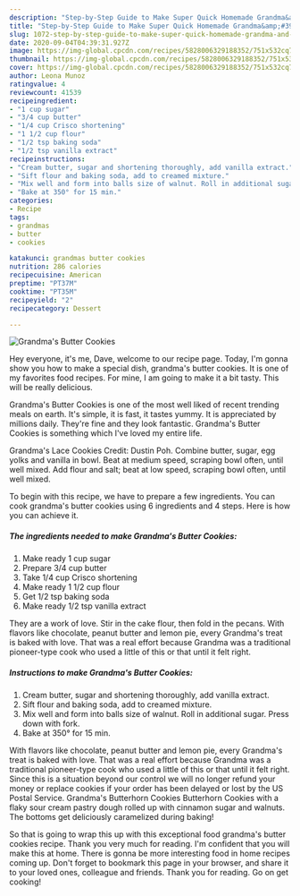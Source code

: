 ```yaml
---
description: "Step-by-Step Guide to Make Super Quick Homemade Grandma&amp;#39;s Butter Cookies"
title: "Step-by-Step Guide to Make Super Quick Homemade Grandma&amp;#39;s Butter Cookies"
slug: 1072-step-by-step-guide-to-make-super-quick-homemade-grandma-and-39-s-butter-cookies
date: 2020-09-04T04:39:31.927Z
image: https://img-global.cpcdn.com/recipes/5828006329188352/751x532cq70/grandmas-butter-cookies-recipe-main-photo.jpg
thumbnail: https://img-global.cpcdn.com/recipes/5828006329188352/751x532cq70/grandmas-butter-cookies-recipe-main-photo.jpg
cover: https://img-global.cpcdn.com/recipes/5828006329188352/751x532cq70/grandmas-butter-cookies-recipe-main-photo.jpg
author: Leona Munoz
ratingvalue: 4
reviewcount: 41539
recipeingredient:
- "1 cup sugar"
- "3/4 cup butter"
- "1/4 cup Crisco shortening"
- "1 1/2 cup flour"
- "1/2 tsp baking soda"
- "1/2 tsp vanilla extract"
recipeinstructions:
- "Cream butter, sugar and shortening thoroughly, add vanilla extract."
- "Sift flour and baking soda, add to creamed mixture."
- "Mix well and form into balls size of walnut. Roll in additional sugar. Press down with fork."
- "Bake at 350° for 15 min."
categories:
- Recipe
tags:
- grandmas
- butter
- cookies

katakunci: grandmas butter cookies 
nutrition: 286 calories
recipecuisine: American
preptime: "PT37M"
cooktime: "PT35M"
recipeyield: "2"
recipecategory: Dessert

---
```



![Grandma&#39;s Butter Cookies](https://img-global.cpcdn.com/recipes/5828006329188352/751x532cq70/grandmas-butter-cookies-recipe-main-photo.jpg)

Hey everyone, it's me, Dave, welcome to our recipe page. Today, I'm gonna show you how to make a special dish, grandma&#39;s butter cookies. It is one of my favorites food recipes. For mine, I am going to make it a bit tasty. This will be really delicious.

Grandma&#39;s Butter Cookies is one of the most well liked of recent trending meals on earth. It's simple, it is fast, it tastes yummy. It is appreciated by millions daily. They're fine and they look fantastic. Grandma&#39;s Butter Cookies is something which I've loved my entire life.

Grandma&#39;s Lace Cookies Credit: Dustin Poh. Combine butter, sugar, egg yolks and vanilla in bowl. Beat at medium speed, scraping bowl often, until well mixed. Add flour and salt; beat at low speed, scraping bowl often, until well mixed.


To begin with this recipe, we have to prepare a few ingredients. You can cook grandma&#39;s butter cookies using 6 ingredients and 4 steps. Here is how you can achieve it.

<!--inarticleads1-->

##### The ingredients needed to make Grandma&#39;s Butter Cookies:

1. Make ready 1 cup sugar
1. Prepare 3/4 cup butter
1. Take 1/4 cup Crisco shortening
1. Make ready 1 1/2 cup flour
1. Get 1/2 tsp baking soda
1. Make ready 1/2 tsp vanilla extract


They are a work of love. Stir in the cake flour, then fold in the pecans. With flavors like chocolate, peanut butter and lemon pie, every Grandma&#39;s treat is baked with love. That was a real effort because Grandma was a traditional pioneer-type cook who used a little of this or that until it felt right. 

<!--inarticleads2-->

##### Instructions to make Grandma&#39;s Butter Cookies:

1. Cream butter, sugar and shortening thoroughly, add vanilla extract.
1. Sift flour and baking soda, add to creamed mixture.
1. Mix well and form into balls size of walnut. Roll in additional sugar. Press down with fork.
1. Bake at 350° for 15 min.


With flavors like chocolate, peanut butter and lemon pie, every Grandma&#39;s treat is baked with love. That was a real effort because Grandma was a traditional pioneer-type cook who used a little of this or that until it felt right. Since this is a situation beyond our control we will no longer refund your money or replace cookies if your order has been delayed or lost by the US Postal Service. Grandma&#39;s Butterhorn Cookies Butterhorn Cookies with a flaky sour cream pastry dough rolled up with cinnamon sugar and walnuts. The bottoms get deliciously caramelized during baking! 

So that is going to wrap this up with this exceptional food grandma&#39;s butter cookies recipe. Thank you very much for reading. I'm confident that you will make this at home. There is gonna be more interesting food in home recipes coming up. Don't forget to bookmark this page in your browser, and share it to your loved ones, colleague and friends. Thank you for reading. Go on get cooking!
